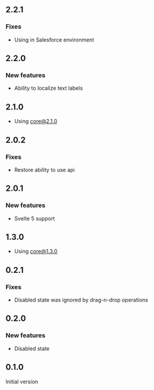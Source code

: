 ## 2.2.1

### Fixes

-   Using in Salesforce environment

## 2.2.0

### New features

-   Ability to localize text labels

## 2.1.0

-   Using core@2.1.0

## 2.0.2

### Fixes

-   Restore ability to use api

## 2.0.1

### New features

-   Svelte 5 support

## 1.3.0

-   Using core@1.3.0

## 0.2.1

### Fixes

-   Disabled state was ignored by drag-n-drop operations

## 0.2.0

### New features

-   Disabled state

## 0.1.0

Initial version
